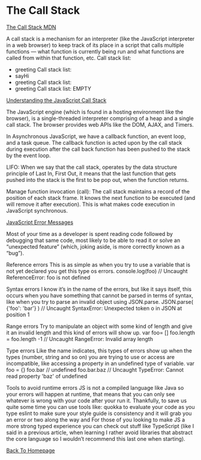 # The Call Stack

[The Call Stack MDN](https://developer.mozilla.org/en-US/docs/Glossary/Call_stack)

A call stack is a mechanism for an interpreter (like the JavaScript interpreter in a web browser) to keep track of its place in a script that calls multiple functions — what function is currently being run and what functions are called from within that function, etc.
Call stack list:
- greeting
Call stack list:
- sayHi
- greeting
Call stack list:
- greeting
Call stack list:
EMPTY

[Understanding the JavaScript Call Stack](https://medium.freecodecamp.org/understanding-the-javascript-call-stack-861e41ae61d4)

The JavaScript engine (which is found in a hosting environment like the browser), is a single-threaded interpreter comprising of a heap and a single call stack. The browser provides web APIs like the DOM, AJAX, and Timers.

In Asynchronous JavaScript, we have a callback function, an event loop, and a task queue. The callback function is acted upon by the call stack during execution after the call back function has been pushed to the stack by the event loop.

LIFO: When we say that the call stack, operates by the data structure principle of Last In, First Out, it means that the last function that gets pushed into the stack is the first to be pop out, when the function returns.

Manage function invocation (call): The call stack maintains a record of the position of each stack frame. It knows the next function to be executed (and will remove it after execution). This is what makes code execution in JavaScript synchronous.

[JavaScript Error Messages](https://codeburst.io/javascript-error-messages-debugging-d23f84f0ae7c)

Most of your time as a developer is spent reading code followed by debugging that same code, most likely to be able to read it or solve an “unexpected feature” (which, joking aside, is more correctly known as a “bug”).

Reference errors
This is as simple as when you try to use a variable that is not yet declared you get this type os errors.
console.log(foo) // Uncaught ReferenceError: foo is not defined

Syntax errors
I know it’s in the name of the errors, but like it says itself, this occurs when you have something that cannot be parsed in terms of syntax, like when you try to parse an invalid object using JSON.parse.
JSON.parse( {'foo': 'bar'} ) // Uncaught SyntaxError: Unexpected token o in JSON at position 1

Range errors
Try to manipulate an object with some kind of length and give it an invalid length and this kind of errors will show up.
var foo= []
foo.length = foo.length -1 // Uncaught RangeError: Invalid array length

Type errors
Like the name indicates, this types of errors show up when the types (number, string and so on) you are trying to use or access are incompatible, like accessing a property in an undefined type of variable.
var foo = {}
foo.bar // undefined
foo.bar.baz // Uncaught TypeError: Cannot read property 'baz' of undefined

Tools to avoid runtime errors
JS is not a compiled language like Java so your errors will happen at runtime, that means that you can only see whatever is wrong with your code after your run it.
Thankfully, to save us quite some time you can use tools like:
quokka to evaluate your code as you type
eslint to make sure your style guide is consistency and it will grab you an error or two along the way and
For those of you looking to make JS a more strong typed experience you can check out stuff like TypeScript (like I said in a previous article, when learning I rather avoid libraries that abstract the core language so I wouldn’t recommend this last one when starting).

[Back To Homepage](https://leethomas13.github.io/201-reading-notes/)